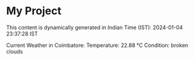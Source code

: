 # My Project

This content is dynamically generated in Indian Time (IST): 2024-01-04 23:37:28 IST


Current Weather in Coimbatore:
Temperature: 22.88 °C
Condition: broken clouds
